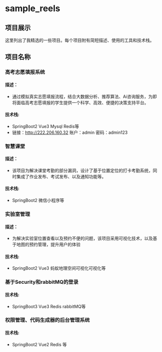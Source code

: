# sample_reels

## 项目展示

这里列出了我精选的一些项目。每个项目附有简短描述、使用的工具和技术栈。

## 项目名称

### 高考志愿填报系统

#### 描述：

- 通过模拟真实志愿填报流程，结合大数据分析、推荐算法、Ai咨询服务，为即将面临高考志愿填报的学生提供一个科学、高效、便捷的决策支持平台。

#### 技术栈: 

- SpringBoot2 Vue3 Mysql Redis等
- 链接：http://222.206.160.32   账户：admin    密码：admin123

### 智慧课堂

#### 描述：

- 该项目为解决课堂考勤的部分漏洞，设计了基于位置定位的打卡考勤系统，同时集成了作业发布、考试发布、以及通知功能等。

#### 技术栈: 

- SpringBoot2 微信小程序等

### 实验室管理

#### 描述：

- 为解决实验室位置查看以及预约不便的问题，该项目采用可视化技术，以及基于地图的预约管理，提升用户的体验

#### 技术栈:

- SpringBoot2 Vue3 蚂蚁地理空间可视化可视化等

### 基于Security和rabbitMQ的登录

#### 技术栈:

-  SpringBoot3 Vue3 Redis rabbitMQ等

### 权限管理、代码生成器的后台管理系统

#### 技术栈: 

- SpringBoot2 Vue2 Redis 等
